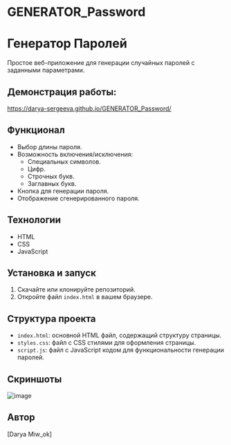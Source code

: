 # GENERATOR_Password
# Генератор Паролей

Простое веб-приложение для генерации случайных паролей с заданными параметрами.

## Демонстрация работы: 
https://darya-sergeeva.github.io/GENERATOR_Password/

## Функционал

- Выбор длины пароля.
- Возможность включения/исключения:
  - Специальных символов.
  - Цифр.
  - Строчных букв.
  - Заглавных букв.
- Кнопка для генерации пароля.
- Отображение сгенерированного пароля.

## Технологии

- HTML
- CSS
- JavaScript

## Установка и запуск

1. Скачайте или клонируйте репозиторий.
2. Откройте файл `index.html` в вашем браузере.

## Структура проекта

- `index.html`: основной HTML файл, содержащий структуру страницы.
- `styles.css`: файл с CSS стилями для оформления страницы.
- `script.js`: файл с JavaScript кодом для функциональности генерации паролей.

## Скриншоты
![image](https://github.com/Darya-Sergeeva/GENERATOR_Password/assets/79162305/dbc6364a-ad15-461b-bec6-d114a40aa00c)


## Автор

[Darya Miw_ok]




